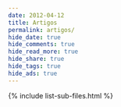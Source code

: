 ```yaml
---
date: 2012-04-12
title: Artigos
permalink: artigos/
hide_date: true
hide_comments: true
hide_read_more: true
hide_share: true
hide_tags: true
hide_ads: true
---
```


{% include list-sub-files.html %}

